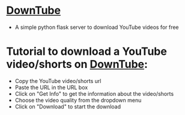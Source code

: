 # [DownTube](https://DownTube.reality281.repl.co)
- A simple python flask server to download YouTube videos for free

# Tutorial to download a YouTube video/shorts on [DownTube](https://DownTube.reality281.repl.co):
- Copy the YouTube video/shorts url
- Paste the URL in the URL box
- Click on "Get Info" to get the information about the video/shorts
- Choose the video quality from the dropdown menu
- Click on "Download" to start the download
